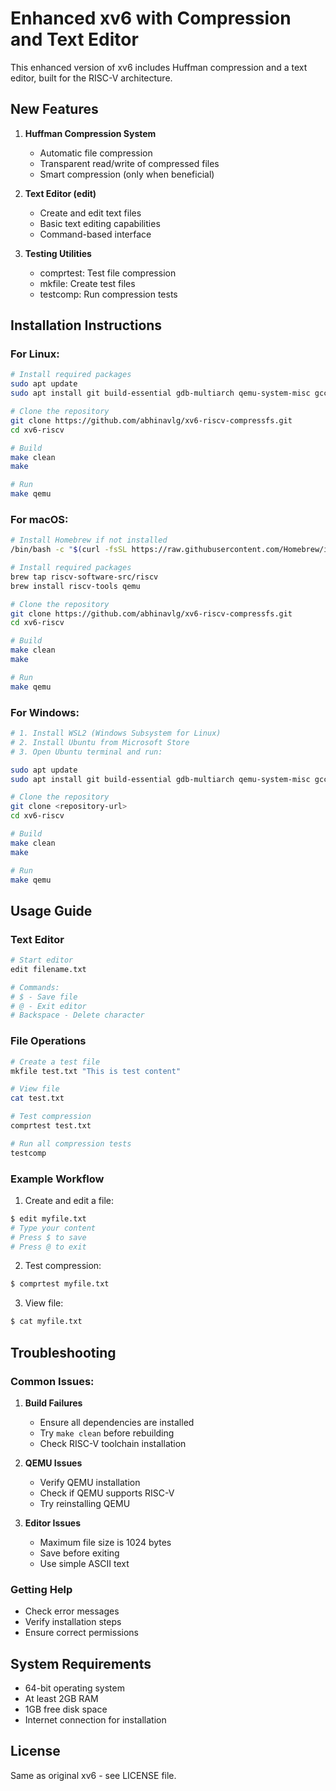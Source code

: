 # Enhanced xv6 with Compression and Text Editor

This enhanced version of xv6 includes Huffman compression and a text editor, built for the RISC-V architecture.

## New Features

1. **Huffman Compression System**
   - Automatic file compression
   - Transparent read/write of compressed files
   - Smart compression (only when beneficial)

2. **Text Editor (edit)**
   - Create and edit text files
   - Basic text editing capabilities
   - Command-based interface

3. **Testing Utilities**
   - comprtest: Test file compression
   - mkfile: Create test files
   - testcomp: Run compression tests

## Installation Instructions

### For Linux:
```bash
# Install required packages
sudo apt update
sudo apt install git build-essential gdb-multiarch qemu-system-misc gcc-riscv64-linux-gnu binutils-riscv64-linux-gnu

# Clone the repository
git clone https://github.com/abhinavlg/xv6-riscv-compressfs.git
cd xv6-riscv

# Build
make clean
make

# Run
make qemu
```

### For macOS:
```bash
# Install Homebrew if not installed
/bin/bash -c "$(curl -fsSL https://raw.githubusercontent.com/Homebrew/install/HEAD/install.sh)"

# Install required packages
brew tap riscv-software-src/riscv
brew install riscv-tools qemu

# Clone the repository
git clone https://github.com/abhinavlg/xv6-riscv-compressfs.git
cd xv6-riscv

# Build
make clean
make

# Run
make qemu
```

### For Windows:
```bash
# 1. Install WSL2 (Windows Subsystem for Linux)
# 2. Install Ubuntu from Microsoft Store
# 3. Open Ubuntu terminal and run:

sudo apt update
sudo apt install git build-essential gdb-multiarch qemu-system-misc gcc-riscv64-linux-gnu binutils-riscv64-linux-gnu

# Clone the repository
git clone <repository-url>
cd xv6-riscv

# Build
make clean
make

# Run
make qemu
```

## Usage Guide

### Text Editor
```bash
# Start editor
edit filename.txt

# Commands:
# $ - Save file
# @ - Exit editor
# Backspace - Delete character
```

### File Operations
```bash
# Create a test file
mkfile test.txt "This is test content"

# View file
cat test.txt

# Test compression
comprtest test.txt

# Run all compression tests
testcomp
```

### Example Workflow
1. Create and edit a file:
```bash
$ edit myfile.txt
# Type your content
# Press $ to save
# Press @ to exit
```

2. Test compression:
```bash
$ comprtest myfile.txt
```

3. View file:
```bash
$ cat myfile.txt
```

## Troubleshooting

### Common Issues:

1. **Build Failures**
   - Ensure all dependencies are installed
   - Try `make clean` before rebuilding
   - Check RISC-V toolchain installation

2. **QEMU Issues**
   - Verify QEMU installation
   - Check if QEMU supports RISC-V
   - Try reinstalling QEMU

3. **Editor Issues**
   - Maximum file size is 1024 bytes
   - Save before exiting
   - Use simple ASCII text

### Getting Help
- Check error messages
- Verify installation steps
- Ensure correct permissions

## System Requirements

- 64-bit operating system
- At least 2GB RAM
- 1GB free disk space
- Internet connection for installation

## License

Same as original xv6 - see LICENSE file.

